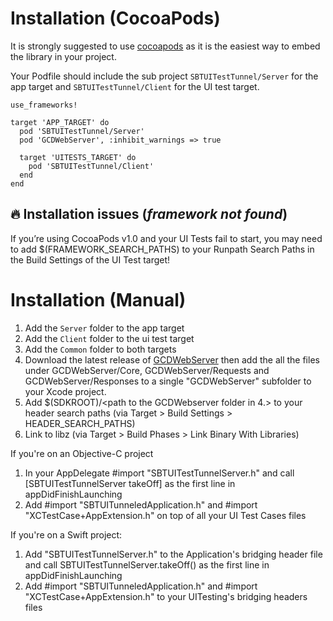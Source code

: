 # Installation (CocoaPods)

It is strongly suggested to use [cocoapods](https://cocoapods.org) as it is the easiest way to embed the library in your project.

Your Podfile should include the sub project `SBTUITestTunnel/Server` for the app target and `SBTUITestTunnel/Client` for the UI test target.

    use_frameworks!

    target 'APP_TARGET' do
      pod 'SBTUITestTunnel/Server'
      pod 'GCDWebServer', :inhibit_warnings => true
      
      target 'UITESTS_TARGET' do
        pod 'SBTUITestTunnel/Client'
      end
    end


## 🔥 Installation issues (_framework not found_)

If you’re using CocoaPods v1.0 and your UI Tests fail to start, you may need to add $(FRAMEWORK_SEARCH_PATHS) to your Runpath Search Paths in the Build Settings of the UI Test target!

# Installation (Manual)

1. Add the `Server` folder to the app target
2. Add the `Client` folder to the ui test target
3. Add the `Common` folder to both targets
4. Download the latest release of [GCDWebServer](https://github.com/swisspol/GCDWebServer) then add the all the files under GCDWebServer/Core, GCDWebServer/Requests and GCDWebServer/Responses to a single "GCDWebServer" subfolder to your Xcode project.
5. Add $(SDKROOT)/<path to the GCDWebserver folder in 4.> to your header search paths (via Target > Build Settings > HEADER_SEARCH_PATHS)
5. Link to libz (via Target > Build Phases > Link Binary With Libraries)

If you're on an Objective-C project
1. In your AppDelegate #import "SBTUITestTunnelServer.h" and call [SBTUITestTunnelServer takeOff] as the first line in appDidFinishLaunching
2. Add #import "SBTUITunneledApplication.h" and #import "XCTestCase+AppExtension.h" on top of all your UI Test Cases files

If you're on a Swift project:
1. Add "SBTUITestTunnelServer.h" to the Application's bridging header file and call SBTUITestTunnelServer.takeOff() as the first line in appDidFinishLaunching
2. Add #import "SBTUITunneledApplication.h" and #import "XCTestCase+AppExtension.h" to your UITesting's bridging headers files

